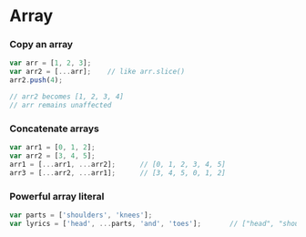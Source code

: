 # Array

### Copy an array

```javascript
var arr = [1, 2, 3];
var arr2 = [...arr];    // like arr.slice()
arr2.push(4); 

// arr2 becomes [1, 2, 3, 4]
// arr remains unaffected
```

### Concatenate arrays
```javascript
var arr1 = [0, 1, 2];
var arr2 = [3, 4, 5];
arr1 = [...arr1, ...arr2];      // [0, 1, 2, 3, 4, 5]
arr3 = [...arr2, ...arr1];      // [3, 4, 5, 0, 1, 2]
```

### Powerful array literal
```javascript
var parts = ['shoulders', 'knees']; 
var lyrics = ['head', ...parts, 'and', 'toes'];       // ["head", "shoulders", "knees", "and", "toes"]
```
